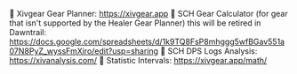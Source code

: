 :small_blue_diamond:   Xivgear Gear Planner: <https://xivgear.app>
:small_blue_diamond:   SCH Gear Calculator (for gear that isn't supported by the Healer Gear Planner) this will be retired in Dawntrail: <https://docs.google.com/spreadsheets/d/1k9TQ8FsP8mhggg5wfBGav551a07N8PyZ_wyssFmXiro/edit?usp=sharing>
:small_blue_diamond:   SCH DPS Logs Analysis: <https://xivanalysis.com/>
:small_blue_diamond:   Statistic Intervals: <https://xivgear.app/math/>
